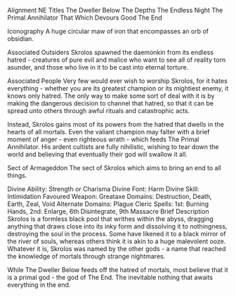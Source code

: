 Alignment
NE 
Titles
The Dweller Below
The Depths 
The Endless Night 
The Primal Annihilator 
That Which Devours Good 
The End

Iconography 
A huge circular maw of iron that encompasses an orb of obsidian. 

Associated Outsiders 
Skrolos spawned the daemonkin from its endless hatred - creatures of pure evil and malice who want to see all of reality torn asunder, and those who live in it to be cast into eternal torture.

Associated People
Very few would ever wish to worship Skrolos, for it hates everything - whether you are its greatest champion or its mightiest enemy, it knows only hatred. The only way to make some sort of deal with it is by making the dangerous decision to channel that hatred, so that it can be spread unto others through awful rituals and catastrophic acts. 

Instead, Skrolos gains most of its powers from the hatred that dwells in the hearts of all mortals. Even the valiant champion may falter with a brief moment of anger - even righteous wrath - which feeds The Primal Annihilator. His ardent cultists are fully nihilistic, wishing to tear down the world and believing that eventually their god will swallow it all.

Sect of Armageddon
The sect of Skrolos which aims to bring an end to all things. 

Divine Ability: Strength or Charisma
Divine Font: Harm
Divine Skill: Intimidation
Favoured Weapon: Greataxe
Domains: Destruction, Death, Earth, Zeal, Void
Alternate Domains: Plague
Cleric Spells: 1st: Burning Hands, 2nd: Enlarge, 6th Disintegrate, 9th Massacre
Brief Description 
Skrolos is a formless black pool that writhes within the abyss, dragging anything that draws close into its inky form and dissolving it to nothingness, destroying the soul in the process. Some have likened it to a black mirror of the river of souls, whereas others think it is akin to a huge malevolent ooze. Whatever it is, Skrolos was named by the other gods - a name that reached the knowledge of mortals through strange nightmares. 

While The Dweller Below feeds off the hatred of mortals, most believe that it is a primal god - the god of The End. The inevitable nothing that awaits everything in the end. 

